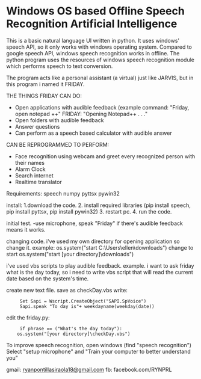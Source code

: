 # Windows OS based Offline Speech Recognition Artificial Intelligence

This is a basic natural language UI written in python. It uses windows' speech API, so it only works with windows operating system.
Compared to google speech API, windows speech recognition works in offline. The python program uses the resources of windows speech recognition module which performs speech to text conversion. 

The program acts like a personal assistant (a virtual) just like JARVIS, but in this program i named it FRIDAY.

THE THINGS FRIDAY CAN DO:
   - Open applications with audible feedback (example command: "Friday, open notepad ++"  FRIDAY: "Opening Notepad++ . . ."
   - Open folders with audible feedback
   - Answer questions 
   - Can perform as a speech based calculator with audible answer
   
CAN BE REPROGRAMMED TO PERFORM:
  - Face recognition using webcam and greet every recognized person with their names
  - Alarm Clock
  - Search internet
  - Realtime translator
  
  
 Requirements:
 speech
 numpy
 pyttsx
 pywin32
 
 install:
   1.download the code.
   2. install required libraries (pip install speech, pip install pyttsx, pip install pywin32)
   3. restart pc.
   4. run the code.
   
   initial test.
   -use microphone, speak "Friday" if there's audible feedback means it works.
   
   changing code.
   i've used my own directory for opening application so change it.
   example: os.system("start C:\Users\ellen\downloads") change to start os.system("start [your directory]\downloads")
   
   i've used vbs scripts to play audible feedback.
   example. i want to ask friday what is the day today, so i need to write vbs script that will read the current date
   based on the system's time.
   
   create new text file. save as checkDay.vbs write:
   
         Set Sapi = Wscript.CreateObject("SAPI.SpVoice")
         Sapi.speak "To day is"+ weekdayname(weekday(date))
         
  edit the friday.py:
         
         if phrase == ("What's the day today"):
        os.system("[your directory]\checkDay.vbs")
 
 
 To improve speech recognition, open windows (find "speech recognition")
 Select "setup microphone" and "Train your computer to better understand you"
 
 gmail: ryanpontillasiraola18@gmail.com
 fb:  facebook.com/RYNPRL
 

   
   

              

